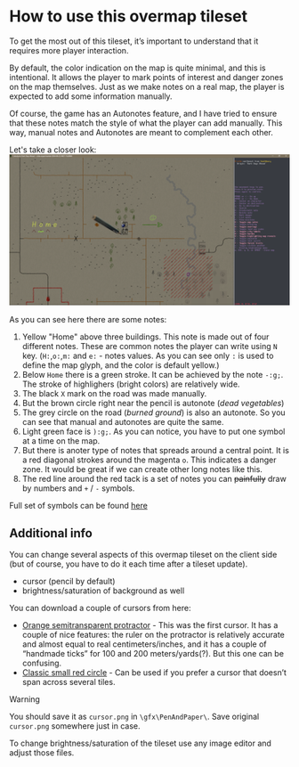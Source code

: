 # How to use this overmap tileset

To get the most out of this tileset, it’s important to understand that it requires more player interaction.

By default, the color indication on the map is quite minimal, and this is intentional. It allows the player to mark points of interest and danger zones on the map themselves. Just as we make notes on a real map, the player is expected to add some information manually.

Of course, the game has an Autonotes feature, and I have tried to ensure that these notes match the style of what the player can add manually. This way, manual notes and Autonotes are meant to complement each other.

Let's take a closer look:
![screenshot](./images/notes_screenshot.png)

As you can see here there are some notes:

1) Yellow "Home" above three buildings. This note is made out of four different notes. These are common notes the player can write using `N` key.
(`H:`,`o:`,`m:` and `e:` - notes values. As you can see only `:` is used to define the map glyph, and the color is default yellow.)
2) Below `Home` there is a green stroke. It can be achieved by the note `-:g;`. The stroke of highlighers (bright colors) are relatively wide.
3) The black `X` mark on the road was made manually.
4) But the brown circle right near the pencil is autonote (*dead vegetables*)
5) The grey circle on the road (*burned ground*) is also an autonote. So you can see that manual and autonotes are quite the same.
6) Light green face is `):g;`. As you can notice, you have to put one symbol at a time on the map.
7) But there is anoter type of notes that spreads around a central point. It is a red diagonal strokes around the magenta `o`. This indicates a danger zone. It would be great if we can create other long notes like this.
8) The red line around the red tack is a set of notes you can ~~painfully~~ draw by numbers and `+` / `-` symbols.

Full set of symbols can be found [here](./fallback.md#fallback-additional-features)

## Additional info

You can change several aspects of this overmap tileset on the client side (but of course, you have to do it each time after a tileset update).

- cursor (pencil by default)
- brightness/saturation of background as well

You can download a couple of cursors from here:

- [Orange semitransparent protractor](./images/cursor_protractor.png) - This was the first cursor. It has a couple of nice features: the ruler on the protractor is relatively accurate and almost equal to real centimeters/inches, and it has a couple of “handmade ticks” for 100 and 200 meters/yards(?). But this one can be confusing.
- [Classic small red circle](./images/cursor_circle.png) - Can be used if you prefer a cursor that doesn’t span across several tiles.

> [!WARNING]
> You should save it as `cursor.png` in `\gfx\PenAndPaper\`. Save original `cursor.png` somewhere just in case.

To change brightness/saturation of the tileset use any image editor and adjust those files.
